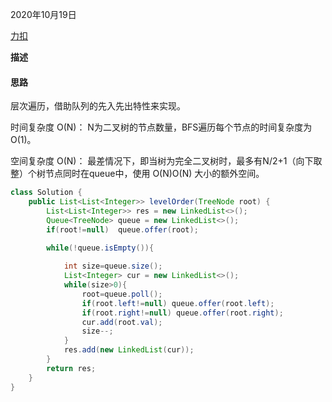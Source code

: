 2020年10月19日

[力扣](https://leetcode-cn.com/problems/cong-shang-dao-xia-da-yin-er-cha-shu-ii-lcof/)

**描述**

#### 思路

层次遍历，借助队列的先入先出特性来实现。

时间复杂度 O(N)： N为二叉树的节点数量，BFS遍历每个节点的时间复杂度为O(1)。

空间复杂度 O(N)： 最差情况下，即当树为完全二叉树时，最多有N/2+1（向下取整）个树节点同时在queue中，使用 O(N)O(N) 大小的额外空间。

```java
class Solution {
    public List<List<Integer>> levelOrder(TreeNode root) {
        List<List<Integer>> res = new LinkedList<>();
        Queue<TreeNode> queue = new LinkedList<>();
        if(root!=null)  queue.offer(root);
        
        while(!queue.isEmpty()){

            int size=queue.size();
            List<Integer> cur = new LinkedList<>();
            while(size>0){
                root=queue.poll();
                if(root.left!=null) queue.offer(root.left);
                if(root.right!=null) queue.offer(root.right);
                cur.add(root.val);
                size--;
            }
            res.add(new LinkedList(cur));
        }
        return res;
    }
}
```

